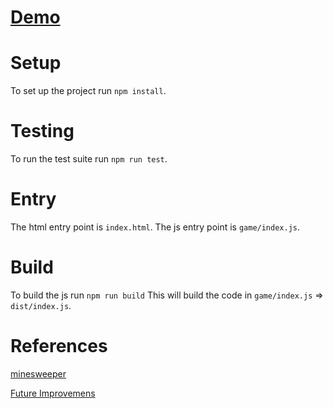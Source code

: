 # [Demo](http://egartshtein.com/demos/Minesweeper/)

# Setup
To set up the project run `npm install`.

# Testing
To run the test suite run `npm run test`.

# Entry
The html entry point is `index.html`.
The js entry point is `game/index.js`.

# Build
To build the js run `npm run build`
This will build the code in `game/index.js` => `dist/index.js`.

# References
[minesweeper](http://minesweeperonline.com/)

[Future Improvemens](http://davidcdupuis.github.io/articles/minesweeper-part1.html)
